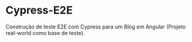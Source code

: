 # Cypress-E2E
Construção de teste E2E com Cypress para um Blog em Angular (Projeto real-world como base de teste).
